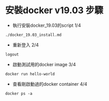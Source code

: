 # 安裝docker v19.03 步驟
- 執行安裝docker_19.03的script 1/4
```
./docker_19.03_install.md
```
- 重新登入 2/4
```
logout
```
- 啟動測試用的docker image 3/4
```
docker run hello-world
```
- 查看剛啟動過的docker container 4/4
```
docker ps -a
```
